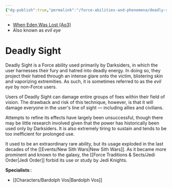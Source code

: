 ```yaml
---
{"dg-publish":true,"permalink":"/force-abilities-and-phenomena/deadly-sight/","tags":["dark","alter","forcepower"],"noteIcon":"saber1"}
---
```


- [When Eden Was Lost (Ao3)](https://archiveofourown.org/works/19334440)
- Also known as *evil eye*
# Deadly Sight
Deadly Sight is a Force ability used primarily by Darksiders, in which the user harnesses their fury and hatred into deadly energy. In doing so, they project their hatred through an intense glare onto the victim, blistering skin and vaporizing extremities. As such, it is sometimes referred to as the *evil eye* by non-Force users.

Users of Deadly Sight can damage entire groups of foes within their field of vision. The drawback and risk of this technique, however, is that it will damage everyone in the user's line of sight — including allies and civilians. 

Attempts to refine its effects have largely been unsuccessful, though there may be little research involved given that the power has historically been used only by Darksiders. It is also extremely tiring to sustain and tends to be too inefficient for prolonged use. 

It used to be an extraordinary rare ability, but its usage exploded in the last decades of the [[Events/New Sith Wars\|New Sith Wars]]. As it became more prominent and known to the galaxy, the [[Force Traditions & Sects/Jedi Order\|Jedi Order]] forbid its use or study by Jedi Knights. 

**Specialists**::
- [[Characters/Bardolph Vos\|Bardolph Vos]]